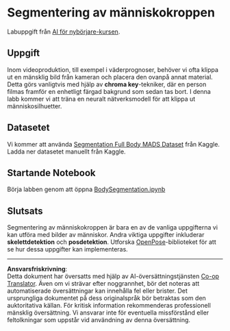 <!--
CO_OP_TRANSLATOR_METADATA:
{
  "original_hash": "365f0decfe0f47b460bbde8227c5009d",
  "translation_date": "2025-08-28T15:25:54+00:00",
  "source_file": "lessons/4-ComputerVision/12-Segmentation/lab/README.md",
  "language_code": "sv"
}
-->
# Segmentering av människokroppen

Labuppgift från [AI för nybörjare-kursen](https://github.com/microsoft/ai-for-beginners).

## Uppgift

Inom videoproduktion, till exempel i väderprognoser, behöver vi ofta klippa ut en mänsklig bild från kameran och placera den ovanpå annat material. Detta görs vanligtvis med hjälp av **chroma key**-tekniker, där en person filmas framför en enhetligt färgad bakgrund som sedan tas bort. I denna labb kommer vi att träna en neuralt nätverksmodell för att klippa ut människosilhuetter.

## Datasetet

Vi kommer att använda [Segmentation Full Body MADS Dataset](https://www.kaggle.com/datasets/tapakah68/segmentation-full-body-mads-dataset) från Kaggle. Ladda ner datasetet manuellt från Kaggle.

## Startande Notebook

Börja labben genom att öppna [BodySegmentation.ipynb](BodySegmentation.ipynb)

## Slutsats

Segmentering av människokroppen är bara en av de vanliga uppgifterna vi kan utföra med bilder av människor. Andra viktiga uppgifter inkluderar **skelettdetektion** och **posdetektion**. Utforska [OpenPose](https://github.com/CMU-Perceptual-Computing-Lab/openpose)-biblioteket för att se hur dessa uppgifter kan implementeras.

---

**Ansvarsfriskrivning**:  
Detta dokument har översatts med hjälp av AI-översättningstjänsten [Co-op Translator](https://github.com/Azure/co-op-translator). Även om vi strävar efter noggrannhet, bör det noteras att automatiserade översättningar kan innehålla fel eller brister. Det ursprungliga dokumentet på dess originalspråk bör betraktas som den auktoritativa källan. För kritisk information rekommenderas professionell mänsklig översättning. Vi ansvarar inte för eventuella missförstånd eller feltolkningar som uppstår vid användning av denna översättning.